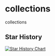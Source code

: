 # collections
collections

## Star History

<a href="https://star-history.com/#daiwk/collections&Date">
 <picture>
   <source media="(prefers-color-scheme: dark)" srcset="https://api.star-history.com/svg?repos=daiwk/collections&type=Date&theme=dark" />
   <source media="(prefers-color-scheme: light)" srcset="https://api.star-history.com/svg?repos=daiwk/collections&type=Date" />
   <img alt="Star History Chart" src="https://api.star-history.com/svg?repos=daiwk/collections&type=Date" />
 </picture>
</a>
